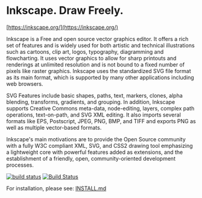 Inkscape. Draw Freely.
======================

[https://inkscape.org/](https://inkscape.org/)

Inkscape is a Free and open source vector graphics editor. It offers a rich set
of features and is widely used for both artistic and technical illustrations
such as cartoons, clip art, logos, typography, diagramming and flowcharting.
It uses vector graphics to allow for sharp printouts and renderings at
unlimited resolution and is not bound to a fixed number of pixels like raster
graphics. Inkscape uses the standardized SVG file format as its main format,
which is supported by many other applications including web browsers.

SVG Features include basic shapes, paths, text, markers, clones,
alpha blending, transforms, gradients, and grouping.
In addition, Inkscape supports Creative Commons meta-data, node-editing,
layers, complex path operations, text-on-path, and SVG XML editing.
It also imports several formats like EPS, Postscript,
JPEG, PNG, BMP, and TIFF and exports PNG as well as multiple vector-based
formats.

Inkscape's main motivations are to provide the Open Source community
with a fully W3C compliant XML, SVG, and CSS2 drawing tool emphasizing a
lightweight core with powerful features added as extensions, and the
establishment of a friendly, open, community-oriented development
processes.

[![build status](https://gitlab.com/inkscape/inkscape/badges/master/pipeline.svg)](https://gitlab.com/inkscape/inkscape/-/commits/master)
[![Build Status](https://ci.appveyor.com/api/projects/status/gitlab/inkscape/inkscape?branch=master&svg=true)](https://ci.appveyor.com/project/inkscape/inkscape)

For installation, please see: [INSTALL.md](INSTALL.md)
